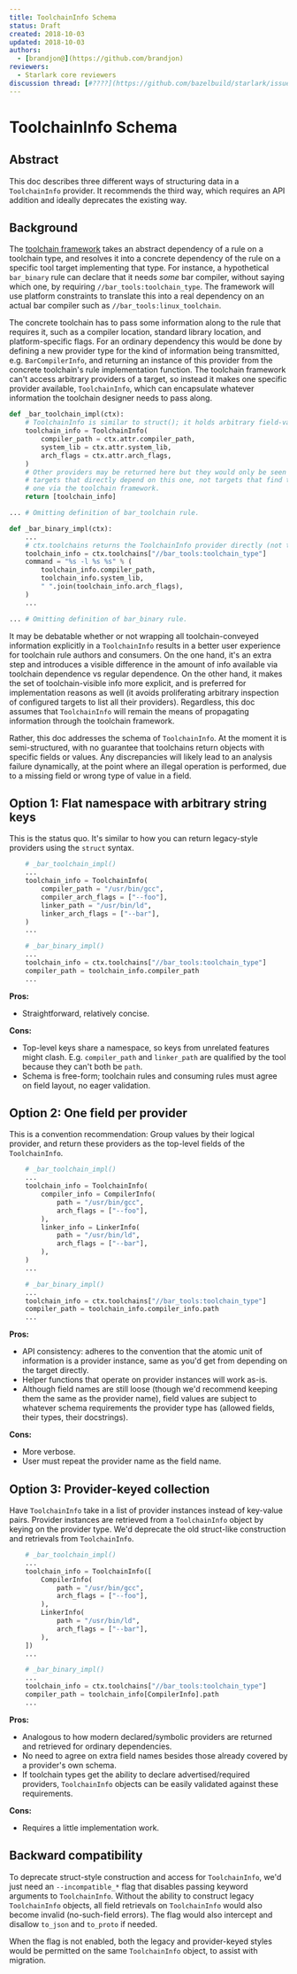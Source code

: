 ```yaml
---
title: ToolchainInfo Schema
status: Draft
created: 2018-10-03
updated: 2018-10-03
authors:
  - [brandjon@](https://github.com/brandjon)
reviewers:
  - Starlark core reviewers
discussion thread: [#????](https://github.com/bazelbuild/starlark/issues/????)
---
```


# ToolchainInfo Schema

## Abstract

This doc describes three different ways of structuring data in a `ToolchainInfo` provider. It recommends the third way, which requires an API addition and ideally deprecates the existing way.

## Background

The [toolchain framework](https://docs.bazel.build/versions/master/toolchains.html) takes an abstract dependency of a rule on a toolchain type, and resolves it into a concrete dependency of the rule on a specific tool target implementing that type. For instance, a hypothetical `bar_binary` rule can declare that it needs *some* bar compiler, without saying which one, by requiring `//bar_tools:toolchain_type`. The framework will use platform constraints to translate this into a real dependency on an actual bar compiler such as `//bar_tools:linux_toolchain`.

The concrete toolchain has to pass some information along to the rule that requires it, such as a compiler location, standard library location, and platform-specific flags. For an ordinary dependency this would be done by defining a new provider type for the kind of information being transmitted, e.g. `BarCompilerInfo`, and returning an instance of this provider from the concrete toolchain's rule implementation function. The toolchain framework can't access arbitrary providers of a target, so instead it makes one specific provider available, `ToolchainInfo`, which can encapsulate whatever information the toolchain designer needs to pass along.

```python
def _bar_toolchain_impl(ctx):
    # ToolchainInfo is similar to struct(); it holds arbitrary field-value pairs.
    toolchain_info = ToolchainInfo(
        compiler_path = ctx.attr.compiler_path,
        system_lib = ctx.attr.system_lib,
        arch_flags = ctx.attr.arch_flags,
    )
    # Other providers may be returned here but they would only be seen by
    # targets that directly depend on this one, not targets that find this
    # one via the toolchain framework.
    return [toolchain_info]

... # Omitting definition of bar_toolchain rule.

def _bar_binary_impl(ctx):
    ...
    # ctx.toolchains returns the ToolchainInfo provider directly (not the Target object).
    toolchain_info = ctx.toolchains["//bar_tools:toolchain_type"]
    command = "%s -l %s %s" % (
        toolchain_info.compiler_path,
        toolchain_info.system_lib,
        " ".join(toolchain_info.arch_flags),
    )
    ...

... # Omitting definition of bar_binary rule.
```

It may be debatable whether or not wrapping all toolchain-conveyed information explicitly in a `ToolchainInfo` results in a better user experience for toolchain rule authors and consumers. On the one hand, it's an extra step and introduces a visible difference in the amount of info available via toolchain dependence vs regular dependence. On the other hand, it makes the set of toolchain-visible info more explicit, and is preferred for implementation reasons as well (it avoids proliferating arbitrary inspection of configured targets to list all their providers). Regardless, this doc assumes that `ToolchainInfo` will remain the means of propagating information through the toolchain framework.

Rather, this doc addresses the schema of `ToolchainInfo`. At the moment it is semi-structured, with no guarantee that toolchains return objects with specific fields or values. Any discrepancies will likely lead to an analysis failure dynamically, at the point where an illegal operation is performed, due to a missing field or wrong type of value in a field.

## Option 1: Flat namespace with arbitrary string keys

This is the status quo. It's similar to how you can return legacy-style providers using the `struct` syntax.

```python
    # _bar_toolchain_impl()
    ...
    toolchain_info = ToolchainInfo(
        compiler_path = "/usr/bin/gcc",
        compiler_arch_flags = ["--foo"],
        linker_path = "/usr/bin/ld",
        linker_arch_flags = ["--bar"],
    )
    ...

    # _bar_binary_impl()
    ...
    toolchain_info = ctx.toolchains["//bar_tools:toolchain_type"]
    compiler_path = toolchain_info.compiler_path
    ...
```

**Pros:**
- Straightforward, relatively concise.

**Cons:**
- Top-level keys share a namespace, so keys from unrelated features might clash. E.g. `compiler_path` and `linker_path` are qualified by the tool because they can't both be `path`.
- Schema is free-form; toolchain rules and consuming rules must agree on field layout, no eager validation.

## Option 2: One field per provider

This is a convention recommendation: Group values by their logical provider, and return these providers as the top-level fields of the `ToolchainInfo`.

```python
    # _bar_toolchain_impl()
    ...
    toolchain_info = ToolchainInfo(
        compiler_info = CompilerInfo(
            path = "/usr/bin/gcc",
            arch_flags = ["--foo"],
        ),
        linker_info = LinkerInfo(
            path = "/usr/bin/ld",
            arch_flags = ["--bar"],
        ),
    )
    ...

    # _bar_binary_impl()
    ...
    toolchain_info = ctx.toolchains["//bar_tools:toolchain_type"]
    compiler_path = toolchain_info.compiler_info.path
    ...
```

**Pros:**
- API consistency: adheres to the convention that the atomic unit of information is a provider instance, same as you'd get from depending on the target directly.
- Helper functions that operate on provider instances will work as-is.
- Although field names are still loose (though we'd recommend keeping them the same as the provider name), field values are subject to whatever schema requirements the provider type has (allowed fields, their types, their docstrings).

**Cons:**
- More verbose.
- User must repeat the provider name as the field name.

## Option 3: Provider-keyed collection

Have `ToolchainInfo` take in a list of provider instances instead of key-value pairs. Provider instances are retrieved from a `ToolchainInfo` object by keying on the provider type. We'd deprecate the old struct-like construction and retrievals from `ToolchainInfo`.

```python
    # _bar_toolchain_impl()
    ...
    toolchain_info = ToolchainInfo([
        CompilerInfo(
            path = "/usr/bin/gcc",
            arch_flags = ["--foo"],
        ),
        LinkerInfo(
            path = "/usr/bin/ld",
            arch_flags = ["--bar"],
        ),
    ])
    ...

    # _bar_binary_impl()
    ...
    toolchain_info = ctx.toolchains["//bar_tools:toolchain_type"]
    compiler_path = toolchain_info[CompilerInfo].path
    ...
```

**Pros:**
- Analogous to how modern declared/symbolic providers are returned and retrieved for ordinary dependencies.
- No need to agree on extra field names besides those already covered by a provider's own schema.
- If toolchain types get the ability to declare advertised/required providers, `ToolchainInfo` objects can be easily validated against these requirements.

**Cons:**
- Requires a little implementation work.

## Backward compatibility

To deprecate struct-style construction and access for `ToolchainInfo`, we'd just need an `--incompatible_*` flag that disables passing keyword arguments to `ToolchainInfo`. Without the ability to construct legacy `ToolchainInfo` objects, all field retrievals on `ToolchainInfo` would also become invalid (no-such-field errors). The flag would also intercept and disallow `to_json` and `to_proto` if needed.

When the flag is not enabled, both the legacy and provider-keyed styles would be permitted on the same `ToolchainInfo` object, to assist with migration.
